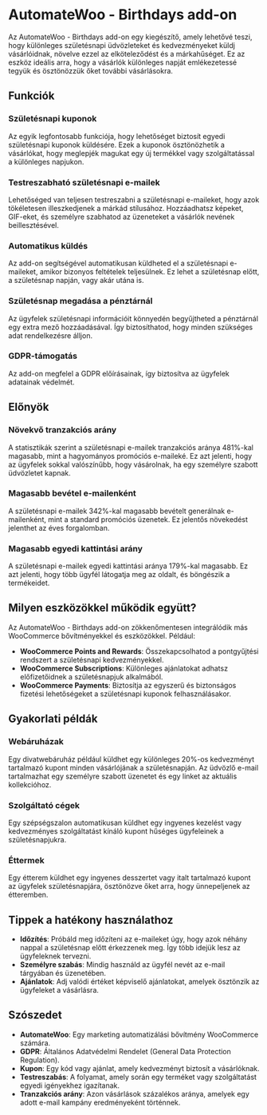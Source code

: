 # AutomateWoo - Birthdays add-on

Az AutomateWoo - Birthdays add-on egy kiegészítő, amely lehetővé teszi, hogy különleges születésnapi üdvözleteket és kedvezményeket küldj vásárlóidnak, növelve ezzel az elköteleződést és a márkahűséget. Ez az eszköz ideális arra, hogy a vásárlók különleges napját emlékezetessé tegyük és ösztönözzük őket további vásárlásokra.

## Funkciók

### Születésnapi kuponok

Az egyik legfontosabb funkciója, hogy lehetőséget biztosít egyedi születésnapi kuponok küldésére. Ezek a kuponok ösztönözhetik a vásárlókat, hogy meglepjék magukat egy új termékkel vagy szolgáltatással a különleges napjukon.

### Testreszabható születésnapi e-mailek

Lehetőséged van teljesen testreszabni a születésnapi e-maileket, hogy azok tökéletesen illeszkedjenek a márkád stílusához. Hozzáadhatsz képeket, GIF-eket, és személyre szabhatod az üzeneteket a vásárlók nevének beillesztésével.

### Automatikus küldés

Az add-on segítségével automatikusan küldheted el a születésnapi e-maileket, amikor bizonyos feltételek teljesülnek. Ez lehet a születésnap előtt, a születésnap napján, vagy akár utána is.

### Születésnap megadása a pénztárnál

Az ügyfelek születésnapi információit könnyedén begyűjtheted a pénztárnál egy extra mező hozzáadásával. Így biztosíthatod, hogy minden szükséges adat rendelkezésre álljon.

### GDPR-támogatás

Az add-on megfelel a GDPR előírásainak, így biztosítva az ügyfelek adatainak védelmét.

## Előnyök

### Növekvő tranzakciós arány

A statisztikák szerint a születésnapi e-mailek tranzakciós aránya 481%-kal magasabb, mint a hagyományos promóciós e-maileké. Ez azt jelenti, hogy az ügyfelek sokkal valószínűbb, hogy vásárolnak, ha egy személyre szabott üdvözletet kapnak.

### Magasabb bevétel e-mailenként

A születésnapi e-mailek 342%-kal magasabb bevételt generálnak e-mailenként, mint a standard promóciós üzenetek. Ez jelentős növekedést jelenthet az éves forgalomban.

### Magasabb egyedi kattintási arány

A születésnapi e-mailek egyedi kattintási aránya 179%-kal magasabb. Ez azt jelenti, hogy több ügyfél látogatja meg az oldalt, és böngészik a termékeidet.

## Milyen eszközökkel működik együtt?

Az AutomateWoo - Birthdays add-on zökkenőmentesen integrálódik más WooCommerce bővítményekkel és eszközökkel. Például:

- **WooCommerce Points and Rewards**: Összekapcsolhatod a pontgyűjtési rendszert a születésnapi kedvezményekkel.
- **WooCommerce Subscriptions**: Különleges ajánlatokat adhatsz előfizetőidnek a születésnapjuk alkalmából.
- **WooCommerce Payments**: Biztosítja az egyszerű és biztonságos fizetési lehetőségeket a születésnapi kuponok felhasználásakor.

## Gyakorlati példák

### Webáruházak

Egy divatwebáruház például küldhet egy különleges 20%-os kedvezményt tartalmazó kupont minden vásárlójának a születésnapján. Az üdvözlő e-mail tartalmazhat egy személyre szabott üzenetet és egy linket az aktuális kollekcióhoz.

### Szolgáltató cégek

Egy szépségszalon automatikusan küldhet egy ingyenes kezelést vagy kedvezményes szolgáltatást kínáló kupont hűséges ügyfeleinek a születésnapjukra.

### Éttermek

Egy étterem küldhet egy ingyenes desszertet vagy italt tartalmazó kupont az ügyfelek születésnapjára, ösztönözve őket arra, hogy ünnepeljenek az étteremben.

## Tippek a hatékony használathoz

- **Időzítés**: Próbáld meg időzíteni az e-maileket úgy, hogy azok néhány nappal a születésnap előtt érkezzenek meg. Így több idejük lesz az ügyfeleknek tervezni.
- **Személyre szabás**: Mindig használd az ügyfél nevét az e-mail tárgyában és üzenetében.
- **Ajánlatok**: Adj valódi értéket képviselő ajánlatokat, amelyek ösztönzik az ügyfeleket a vásárlásra.

## Szószedet

- **AutomateWoo**: Egy marketing automatizálási bővítmény WooCommerce számára.
- **GDPR**: Általános Adatvédelmi Rendelet (General Data Protection Regulation).
- **Kupon**: Egy kód vagy ajánlat, amely kedvezményt biztosít a vásárlóknak.
- **Testreszabás**: A folyamat, amely során egy terméket vagy szolgáltatást egyedi igényekhez igazítanak.
- **Tranzakciós arány**: Azon vásárlások százalékos aránya, amelyek egy adott e-mail kampány eredményeként történnek.